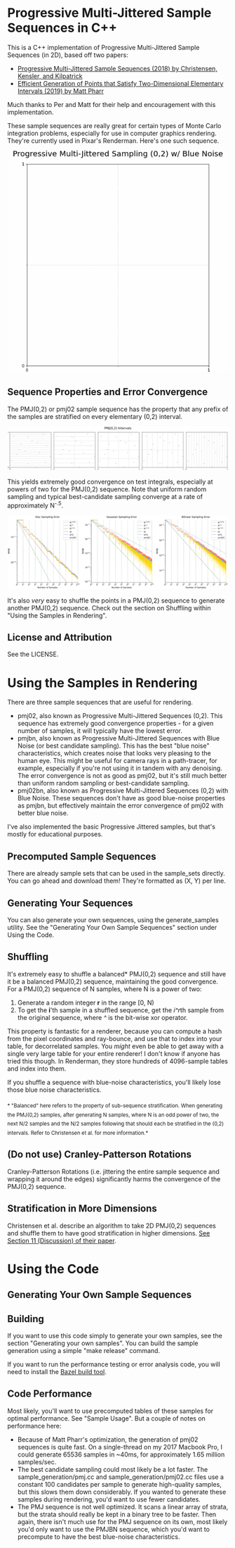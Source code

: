 # Progressive Multi-Jittered Sample Sequences in C++

This is a C++ implementation of Progressive Multi-Jittered Sample Sequences (in 2D), based off two papers:

* [Progressive Multi-Jittered Sample Sequences (2018) by Christensen, Kensler, and Kilpatrick](https://graphics.pixar.com/library/ProgressiveMultiJitteredSampling/paper.pdf)
* [Efficient Generation of Points that Satisfy
Two-Dimensional Elementary Intervals (2019) by Matt Pharr](http://jcgt.org/published/0008/01/04/)

Much thanks to Per and Matt for their help and encouragement with this implementation.

These sample sequences are really great for certain types of Monte Carlo integration problems, especially for use in computer graphics rendering. They're currently used in Pixar's Renderman. Here's one such sequence.

<p align="center">
<img src='https://github.com/Andrew-Helmer/pmj-cpp/blob/master/docs/pmj02bn.gif'>
</p>

## Sequence Properties and Error Convergence

The PMJ(0,2) or pmj02 sample sequence has the property that any prefix of the samples are stratified on every elementary (0,2) interval.

<p align="center">
<img src='https://github.com/Andrew-Helmer/pmj-cpp/blob/master/docs/pmj02_intervals.svg'>
</p>

This yields extremely good convergence on test integrals, especially at powers of two for the PMJ(0,2) sequence. Note that uniform random sampling and typical best-candidate sampling converge at a rate of approximately N<sup>-.5</sup>.

<p align="center">
<img src='https://github.com/Andrew-Helmer/pmj-cpp/blob/master/docs/error_analysis.svg'>
</p>

It's also *very* easy to shuffle the points in a PMJ(0,2) sequence to generate another PMJ(0,2) sequence. Check out the section on Shuffling within "Using the Samples in Rendering".

## License and Attribution

See the LICENSE.

# Using the Samples in Rendering

There are three sample sequences that are useful for rendering.

* pmj02, also known as Progressive Multi-Jittered Sequences (0,2). This sequence has extremely good convergence properties - for a given number of samples, it will typically have the lowest error. 
* pmjbn, also known as Progressive Multi-Jittered Sequences with Blue Noise (or best candidate sampling). This has the best "blue noise" characteristics, which creates noise that looks very pleasing to the human eye. This might be useful for camera rays in a path-tracer, for example, especially if you're not using it in tandem with any denoising. The error convergence is not as good as pmj02, but it's still much better than uniform random sampling or best-candidate sampling.
* pmj02bn, also known as Progressive Multi-Jittered Sequences (0,2) with Blue Noise. These sequences don't have as good blue-noise properties as pmjbn, but effectively maintain the error convergence of pmj02 with better blue noise.

I've also implemented the basic Progressive Jittered samples, but that's mostly for educational purposes.

## Precomputed Sample Sequences

There are already sample sets that can be used in the sample_sets directly. You can go ahead and download them! They're formatted as (X, Y) per line.

## Generating Your Sequences

You can also generate your own sequences, using the generate_samples utility. See the "Generating Your Own Sample Sequences" section under Using the Code.

## Shuffling

It's extremely easy to shuffle a balanced\* PMJ(0,2) sequence and still have it be a balanced PMJ(0,2) sequence, maintaining the good convergence. For a PMJ(0,2) sequence of N samples, where N is a power of two:
1. Generate a random integer **r** in the range [0, N)
2. To get the **i**'th sample in a shuffled sequence, get the *i^r*th sample from the original sequence, where *^* is the bit-wise xor operator.

This property is fantastic for a renderer, because you can compute a hash from the pixel coordinates and ray-bounce, and use that to index into your table, for decorrelated samples. You *might* even be able to get away with a single very large table for your entire renderer! I don't know if anyone has tried this though. In Renderman, they store hundreds of 4096-sample tables and index into them.

If you shuffle a sequence with blue-noise characteristics, you'll likely lose those blue noise characteristics.

<sub>\* "Balanced" here refers to the property of sub-sequence stratification. When generating the PMJ(0,2) samples, after generating N samples, where N is an odd power of two, the next N/2 samples and the N/2 samples following that should each be stratified in the (0,2) intervals. Refer to Christensen et al. for more information.*</sub>

## (Do not use) Cranley-Patterson Rotations

Cranley-Patterson Rotations (i.e. jittering the entire sample sequence and wrapping it around the edges) significantly harms the convergence of the PMJ(0,2) sequence.

## Stratification in More Dimensions

Christensen et al. describe an algorithm to take 2D PMJ(0,2) sequences and shuffle them to have good stratification in higher dimensions. [See Section 11 (Discussion) of their paper](https://graphics.pixar.com/library/ProgressiveMultiJitteredSampling/paper.pdf).

# Using the Code

## Generating Your Own Sample Sequences

## Building

If you want to use this code simply to generate your own samples, see the section "Generating your own samples". You can build the sample generation using a simple "make release" command.

If you want to run the performance testing or error analysis code, you will need to install the [Bazel build tool](https://bazel.build/).

## Code Performance

Most likely, you'll want to use precomputed tables of these samples for optimal performance. See "Sample Usage". But a couple of notes on performance here:

* Because of Matt Pharr's optimization, the generation of pmj02 sequences is quite fast. On a single-thread on my 2017 Macbook Pro, I could generate 65536 samples in ~40ms, for approximately 1.65 million samples/sec.
* The best candidate sampling could most likely be a lot faster. The sample_generation/pmj.cc and sample_generation/pmj02.cc files use a constant 100 candidates per sample to generate high-quality samples, but this slows them down considerably. If you wanted to generate these samples during rendering, you'd want to use fewer candidates.
* The PMJ sequence is not well optimized. It scans a linear array of strata, but the strata should really be kept in a binary tree to be faster. Then again, there isn't much use for the PMJ sequence on its own, most likely you'd only want to use the PMJBN sequence, which you'd want to precompute to have the best blue-noise characteristics.

